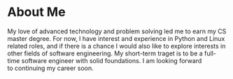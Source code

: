 # About Me
My love of advanced technology and problem solving led me to earn my CS master degree. 
For now, I have interest and experience in Python and Linux related roles, 
and if there is a chance I would also like to explore interests in other fields of software engineering. 
My short-term traget is to be a full-time software engineer with solid foundations. 
I am looking forward to continuing my career soon.

<!---
terrylovesbird/terrylovesbird is a ✨ special ✨ repository because its `README.md` (this file) appears on your GitHub profile.
You can click the Preview link to take a look at your changes.
--->
